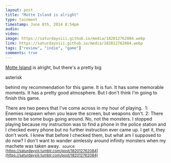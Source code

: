 ```yaml
---
layout: post
title: "Motte Island is alright"
type: tainment
timestamp: June 8th, 2014 8:54pm
audio: 
video: 
image: https://saturdayxiii.github.io/media/182012762084.webp
link: https://saturdayxiii.github.io/media/182012762084.webp
tags: ["review", "indie", "game"]
comments: true
---
```

[Motte Island](https://store.steampowered.com/app/291290/Motte_Island/) is alright, but there's a pretty big 

asterisk

 behind my recommendation for this game. It is fun. It has some memorable moments. It has a pretty good atmosphere. But I don't think I'm going to finish this game. 

There are two peevs that I've come across in my hour of playing. 
1: Enemies respawn when you leave the screen, but weapons don't. 
2: There seem to be some bugs going around. No, not the monsters. I stopped playing because my instruction was to find a phone in the police station and I checked every phone but no further instruction ever came up. I get it, they don't work. I knew that before I checked them, but what am I supposed to do now? I don't want to wander aimlessly around infinity monsters when my machete was taken away. 
<small>source: [https://saturdayxiii.tumblr.com/post/182012762084](https://saturdayxiii.tumblr.com/post/182012762084)</small>